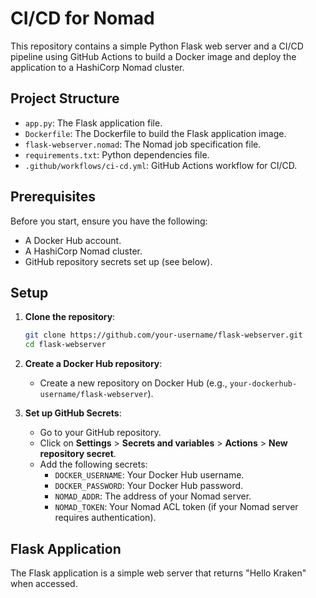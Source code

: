 # CI/CD for Nomad
This repository contains a simple Python Flask web server and a CI/CD pipeline using GitHub Actions to build a Docker image and deploy the application to a HashiCorp Nomad cluster.

## Project Structure

- `app.py`: The Flask application file.
- `Dockerfile`: The Dockerfile to build the Flask application image.
- `flask-webserver.nomad`: The Nomad job specification file.
- `requirements.txt`: Python dependencies file.
- `.github/workflows/ci-cd.yml`: GitHub Actions workflow for CI/CD.

## Prerequisites
Before you start, ensure you have the following:

- A Docker Hub account.
- A HashiCorp Nomad cluster.
- GitHub repository secrets set up (see below).

## Setup
1. **Clone the repository**:
    ```sh
    git clone https://github.com/your-username/flask-webserver.git
    cd flask-webserver
    ```

2. **Create a Docker Hub repository**:
    - Create a new repository on Docker Hub (e.g., `your-dockerhub-username/flask-webserver`).

3. **Set up GitHub Secrets**:
    - Go to your GitHub repository.
    - Click on **Settings** > **Secrets and variables** > **Actions** > **New repository secret**.
    - Add the following secrets:
        - `DOCKER_USERNAME`: Your Docker Hub username.
        - `DOCKER_PASSWORD`: Your Docker Hub password.
        - `NOMAD_ADDR`: The address of your Nomad server.
        - `NOMAD_TOKEN`: Your Nomad ACL token (if your Nomad server requires authentication).

## Flask Application
The Flask application is a simple web server that returns "Hello Kraken" when accessed.
